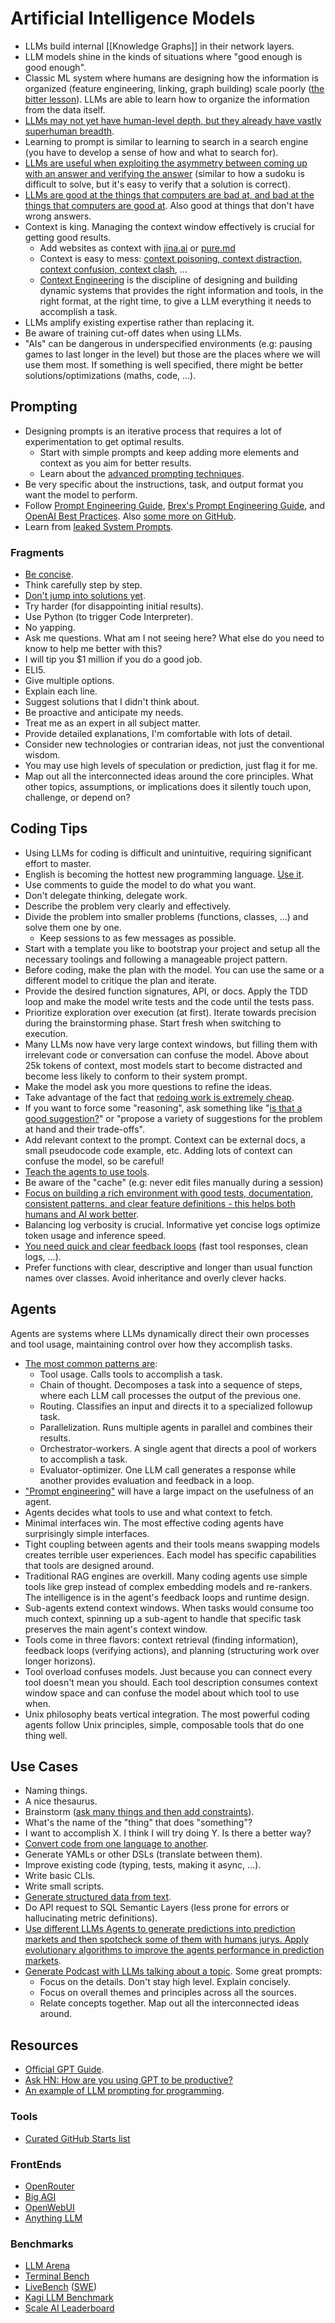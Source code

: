 # Artificial Intelligence Models

- LLMs build internal [[Knowledge Graphs]] in their network layers.
- LLM models shine in the kinds of situations where "good enough is good enough".
- Classic ML system where humans are designing how the information is organized (feature engineering, linking, graph building) scale poorly ([the bitter lesson](http://www.incompleteideas.net/IncIdeas/BitterLesson.html)). LLMs are able to learn how to organize the information from the data itself.
- [LLMs may not yet have human-level depth, but they already have vastly superhuman breadth](https://news.ycombinator.com/item?id=42625851).
- Learning to prompt is similar to learning to search in a search engine (you have to develop a sense of how and what to search for).
- [LLMs are useful when exploiting the asymmetry between coming up with an answer and verifying the answer](https://vitalik.eth.limo/general/2025/02/28/aihumans.html) (similar to how a sudoku is difficult to solve, but it's easy to verify that a solution is correct).
- [LLMs are good at the things that computers are bad at, and bad at the things that computers are good at](https://www.ben-evans.com/benedictevans/2025/2/17/the-deep-research-problem). Also good at things that don't have wrong answers.
- Context is king. Managing the context window effectively is crucial for getting good results.
  - Add websites as context with [jina.ai](https://jina.ai/) or [pure.md](https://pure.md/)
  - Context is easy to mess: [context poisoning, context distraction, context confusion, context clash](https://www.dbreunig.com/2025/06/22/how-contexts-fail-and-how-to-fix-them.html), ...
  - [Context Engineering](https://www.philschmid.de/context-engineering) is the discipline of designing and building dynamic systems that provides the right information and tools, in the right format, at the right time, to give a LLM everything it needs to accomplish a task.
- LLMs amplify existing expertise rather than replacing it.
- Be aware of training cut-off dates when using LLMs.
- "AIs" can be dangerous in underspecified environments (e.g: pausing games to last longer in the level) but those are the places where we will use them most. If something is well specified, there might be better solutions/optimizations (maths, code, ...).

## Prompting

- Designing prompts is an iterative process that requires a lot of experimentation to get optimal results.
  - Start with simple prompts and keep adding more elements and context as you aim for better results.
  - Learn about the [advanced prompting techniques](https://www.promptingguide.ai/techniques).
- Be very specific about the instructions, task, and output format you want the model to perform.
- Follow [Prompt Engineering Guide](https://www.promptingguide.ai/), [Brex's Prompt Engineering Guide](https://github.com/brexhq/prompt-engineering), and [OpenAI Best Practices](https://help.openai.com/en/articles/6654000-best-practices-for-prompt-engineering-with-openai-api). Also [some more on GitHub](https://github.com/PickleBoxer/dev-chatgpt-prompts).
- Learn from [leaked System Prompts](https://matt-rickard.com/a-list-of-leaked-system-prompts).

### Fragments

- [Be concise](https://x.com/simonw/status/1799577621363364224).
- Think carefully step by step.
- [Don't jump into solutions yet](https://ernesto.dev/posts/ai-whisperer/).
- Try harder (for disappointing initial results).
- Use Python (to trigger Code Interpreter).
- No yapping.
- Ask me questions. What am I not seeing here? What else do you need to know to help me better with this?
- I will tip you $1 million if you do a good job.
- ELI5.
- Give multiple options.
- Explain each line.
- Suggest solutions that I didn't think about.
- Be proactive and anticipate my needs.
- Treat me as an expert in all subject matter.
- Provide detailed explanations, I'm comfortable with lots of detail.
- Consider new technologies or contrarian ideas, not just the conventional wisdom.
- You may use high levels of speculation or prediction, just flag it for me.
- Map out all the interconnected ideas around the core principles. What other topics, assumptions, or implications does it silently touch upon, challenge, or depend on?

## Coding Tips

- Using LLMs for coding is difficult and unintuitive, requiring significant effort to master.
- English is becoming the hottest new programming language. [Use it](https://addyo.substack.com/p/the-70-problem-hard-truths-about).
- Use comments to guide the model to do what you want.
- Don't delegate thinking, delegate work.
- Describe the problem very clearly and effectively.
- Divide the problem into smaller problems (functions, classes, ...) and solve them one by one.
  - Keep sessions to as few messages as possible.
- Start with a template you like to bootstrap your project and setup all the necessary toolings and following a manageable project pattern.
- Before coding, make the plan with the model. You can use the same or a different model to critique the plan and iterate.
- Provide the desired function signatures, API, or docs. Apply the TDD loop and make the model write tests and the code until the tests pass.
- Prioritize exploration over execution (at first). Iterate towards precision during the brainstorming phase. Start fresh when switching to execution.
- Many LLMs now have very large context windows, but filling them with irrelevant code or conversation can confuse the model. Above about 25k tokens of context, most models start to become distracted and become less likely to conform to their system prompt.
- Make the model ask you more questions to refine the ideas.
- Take advantage of the fact that [redoing work is extremely cheap](https://crawshaw.io/blog/programming-with-llms).
- If you want to force some "reasoning", ask something like "[is that a good suggestion?](https://news.ycombinator.com/item?id=42894688)" or "propose a variety of suggestions for the problem at hand and their trade-offs".
- Add relevant context to the prompt. Context can be external docs, a small pseudocode code example, etc. Adding lots of context can confuse the model, so be careful!
- [Teach the agents to use tools](https://www.anthropic.com/engineering/claude-code-best-practices).
- Be aware of the "cache" (e.g: never edit files manually during a session)
- [Focus on building a rich environment with good tests, documentation, consistent patterns, and clear feature definitions - this helps both humans and AI work better](https://blog.nilenso.com/blog/2025/05/29/ai-assisted-coding/).
- Balancing log verbosity is crucial. Informative yet concise logs optimize token usage and inference speed.
- [You need quick and clear feedback loops](https://lucumr.pocoo.org/2025/6/12/agentic-coding/) (fast tool responses, clean logs, ...).
- Prefer functions with clear, descriptive and longer than usual function names over classes. Avoid inheritance and overly clever hacks.

## Agents

Agents are systems where LLMs dynamically direct their own processes and tool usage, maintaining control over how they accomplish tasks.

- [The most common patterns are](https://www.anthropic.com/research/building-effective-agents):
  - Tool usage. Calls tools to accomplish a task.
  - Chain of thought. Decomposes a task into a sequence of steps, where each LLM call processes the output of the previous one.
  - Routing. Classifies an input and directs it to a specialized followup task.
  - Parallelization. Runs multiple agents in parallel and combines their results.
  - Orchestrator-workers. A single agent that directs a pool of workers to accomplish a task.
  - Evaluator-optimizer. One LLM call generates a response while another provides evaluation and feedback in a loop.
- ["Prompt engineering"](https://docs.anthropic.com/en/docs/build-with-claude/prompt-engineering/overview) will have a large impact on the usefulness of an agent.
- Agents decides what tools to use and what context to fetch.
- Minimal interfaces win. The most effective coding agents have surprisingly simple interfaces.
- Tight coupling between agents and their tools means swapping models creates terrible user experiences. Each model has specific capabilities that tools are designed around.
- Traditional RAG engines are overkill. Many coding agents use simple tools like grep instead of complex embedding models and re-rankers. The intelligence is in the agent's feedback loops and runtime design.
- Sub-agents extend context windows. When tasks would consume too much context, spinning up a sub-agent to handle that specific task preserves the main agent's context window.
- Tools come in three flavors: context retrieval (finding information), feedback loops (verifying actions), and planning (structuring work over longer horizons).
- Tool overload confuses models. Just because you can connect every tool doesn't mean you should. Each tool description consumes context window space and can confuse the model about which tool to use when.
- Unix philosophy beats vertical integration. The most powerful coding agents follow Unix principles, simple, composable tools that do one thing well.

## Use Cases

- Naming things.
- A nice thesaurus.
- Brainstorm ([ask many things and then add constraints](https://twitter.com/emollick/status/1633941391121215490)).
- What's the name of the "thing" that does "something"?
- I want to accomplish X. I think I will try doing Y. Is there a better way?
- [Convert code from one language to another](https://twitter.com/sualehasif996/status/1635755267739598848).
- Generate YAMLs or other DSLs (translate between them).
- Improve existing code (typing, tests, making it async, ...).
- Write basic CLIs.
- Write small scripts.
- [Generate structured data from text](https://thecaglereport.com/2023/03/16/nine-chatgpt-tricks-for-knowledge-graph-workers/).
- Do API request to SQL Semantic Layers (less prone for errors or hallucinating metric definitions).
- [Use different LLMs Agents to generate predictions into prediction markets and then spotcheck some of them with humans jurys. Apply evolutionary algorithms to improve the agents performance in prediction markets](https://youtu.be/b81LXpCqunk?t=2677).
- [Generate Podcast with LLMs talking about a topic](https://notebooklm.google.com/). Some great prompts:
  - Focus on the details. Don't stay high level. Explain concisely.
  - Focus on overall themes and principles across all the sources.
  - Relate concepts together. Map out all the interconnected ideas around.

## Resources

- [Official GPT Guide](https://platform.openai.com/docs/guides/gpt-best-practices).
- [Ask HN: How are you using GPT to be productive?](https://news.ycombinator.com/item?id=35299071&p=2)
- [An example of LLM prompting for programming](https://martinfowler.com/articles/2023-chatgpt-xu-hao.html).

### Tools

- [Curated GitHub Starts list](https://github.com/stars/davidgasquez/lists/robot-llms)

### FrontEnds

- [OpenRouter](https://openrouter.ai/)
- [Big AGI](https://get.big-agi.com/)
- [OpenWebUI](https://openwebui.com/)
- [Anything LLM](https://github.com/Mintplex-Labs/anything-llm)

### Benchmarks

- [LLM Arena](https://lmarena.ai/)
- [Terminal Bench](https://www.tbench.ai/)
- [LiveBench](https://livebench.ai/#/) ([SWE](https://liveswebench.ai/))
- [Kagi LLM Benchmark](https://help.kagi.com/kagi/ai/llm-benchmark.html)
- [Scale AI Leaderboard](https://scale.com/leaderboard)
